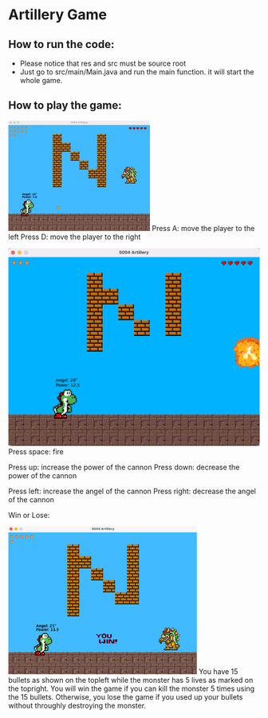 # Artillery Game

## How to run the code:
- Please notice that res and src must be source root
- Just go to src/main/Main.java and run the main function. it will start the whole game. 

## How to play the game:

![Image Link](https://github.com/tiaowudepangxie/Artillery-Game/blob/main/img/start.jpg)
Press A: move the player to the left
Press D: move the player to the right

![Image Link](https://github.com/tiaowudepangxie/Artillery-Game/blob/main/img/shoot.png)
Press space: fire

Press up: increase the power of the cannon
Press down: decrease the power of the cannon

Press left: increase the angel of the cannon
Press right: decrease the angel of the cannon 


Win or Lose:

![Image Link](https://github.com/tiaowudepangxie/Artillery-Game/blob/main/img/youwin.png)
You have 15 bullets as shown on the topleft while the monster has 5 lives as marked on the topright. You will win the game if you can kill the monster 5 times using the 15 bullets. Otherwise, you lose the game if you used up your bullets without throughly destroying the monster.
